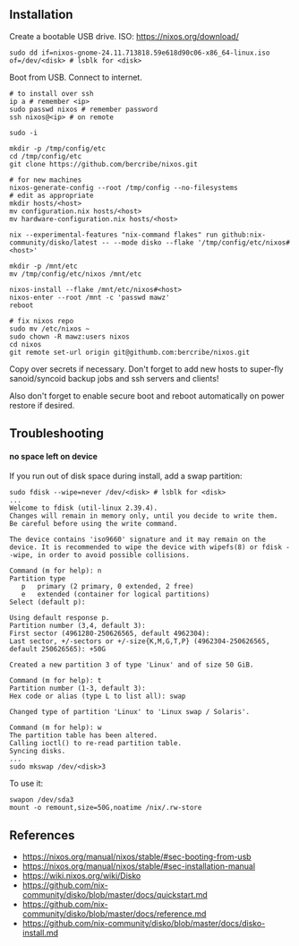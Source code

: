 ## Installation

Create a bootable USB drive. ISO: https://nixos.org/download/

```
sudo dd if=nixos-gnome-24.11.713818.59e618d90c06-x86_64-linux.iso of=/dev/<disk> # lsblk for <disk>
```

Boot from USB. Connect to internet.

```
# to install over ssh
ip a # remember <ip>
sudo passwd nixos # remember password
ssh nixos@<ip> # on remote

sudo -i

mkdir -p /tmp/config/etc
cd /tmp/config/etc
git clone https://github.com/bercribe/nixos.git

# for new machines
nixos-generate-config --root /tmp/config --no-filesystems
# edit as appropriate
mkdir hosts/<host>
mv configuration.nix hosts/<host>
mv hardware-configuration.nix hosts/<host>

nix --experimental-features "nix-command flakes" run github:nix-community/disko/latest -- --mode disko --flake '/tmp/config/etc/nixos#<host>'

mkdir -p /mnt/etc
mv /tmp/config/etc/nixos /mnt/etc

nixos-install --flake /mnt/etc/nixos#<host>
nixos-enter --root /mnt -c 'passwd mawz'
reboot

# fix nixos repo
sudo mv /etc/nixos ~
sudo chown -R mawz:users nixos
cd nixos
git remote set-url origin git@githumb.com:bercribe/nixos.git
```

Copy over secrets if necessary. Don't forget to add new hosts to super-fly sanoid/syncoid backup jobs and ssh servers and clients!

Also don't forget to enable secure boot and reboot automatically on power restore if desired.

## Troubleshooting

#### no space left on device

If you run out of disk space during install, add a swap partition:
```
sudo fdisk --wipe=never /dev/<disk> # lsblk for <disk>
...
Welcome to fdisk (util-linux 2.39.4).
Changes will remain in memory only, until you decide to write them.
Be careful before using the write command.

The device contains 'iso9660' signature and it may remain on the device. It is recommended to wipe the device with wipefs(8) or fdisk --wipe, in order to avoid possible collisions.

Command (m for help): n
Partition type
   p   primary (2 primary, 0 extended, 2 free)
   e   extended (container for logical partitions)
Select (default p):

Using default response p.
Partition number (3,4, default 3):
First sector (4961280-250626565, default 4962304):
Last sector, +/-sectors or +/-size{K,M,G,T,P} (4962304-250626565, default 250626565): +50G

Created a new partition 3 of type 'Linux' and of size 50 GiB.

Command (m for help): t
Partition number (1-3, default 3):
Hex code or alias (type L to list all): swap

Changed type of partition 'Linux' to 'Linux swap / Solaris'.

Command (m for help): w
The partition table has been altered.
Calling ioctl() to re-read partition table.
Syncing disks.
...
sudo mkswap /dev/<disk>3
```
To use it:
```
swapon /dev/sda3
mount -o remount,size=50G,noatime /nix/.rw-store
```

## References
- https://nixos.org/manual/nixos/stable/#sec-booting-from-usb
- https://nixos.org/manual/nixos/stable/#sec-installation-manual
- https://wiki.nixos.org/wiki/Disko
- https://github.com/nix-community/disko/blob/master/docs/quickstart.md
- https://github.com/nix-community/disko/blob/master/docs/reference.md
- https://github.com/nix-community/disko/blob/master/docs/disko-install.md

